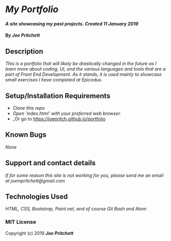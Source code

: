# _My Portfolio_

#### _A site showcasing my past projects. Created 11 January 2019_

#### By _Joe Pritchett_

## Description

_This is a portfolio that will likely be drastically changed in the future as I learn more about coding, UI, and the various languages and tools that are a part of Front End Development. As it stands, it is used mainly to showcase small exercises I have completed at Epicodus._

## Setup/Installation Requirements

* _Clone this repo_
* _Open 'index.html' with your preferred web browser._
* _Or go to https://joepritch.github.io/portfolio

## Known Bugs

_None_

## Support and contact details

_If for some reason this site is not working for you, please send me an email at joempritchett@gmail.com_

## Technologies Used

_HTML, CSS, Bootstrap, Paint.net, and of course Git Bash and Atom_

### MIT License

Copyright (c) 2019 **_Joe Pritchett_**
